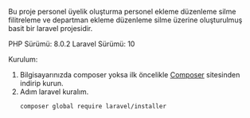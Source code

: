 Bu proje personel üyelik oluşturma personel ekleme düzenleme silme filitreleme ve departman ekleme düzenleme silme üzerine oluşturulmuş basit bir laravel projesidir.


PHP Sürümü: 8.0.2
Laravel Sürümü: 10


Kurulum:

<ol>
<li>Bilgisayarınızda composer yoksa ilk öncelikle <a href="https://getcomposer.org/">Composer</a> sitesinden indirip kurun.</li>
<li>
Adım laravel kuralım.

```
composer global require laravel/installer
```

</li>
</ol>
